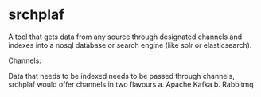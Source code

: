 # srchplaf
A tool that gets data from any source through designated channels and indexes into a nosql database or search engine (like solr or elasticsearch).

Channels:

Data that needs to be indexed needs to be passed through channels, srchplaf would offer channels in two flavours 
a. Apache Kafka
b. Rabbitmq




